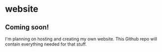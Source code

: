 # website

## Coming soon!

I'm planning on hosting and creating my own website. This Github repo will contain everything needed for that stuff.
